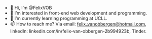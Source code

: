 - 👋 Hi, I’m @FelixVOB
- 👀 I’m interested in front-end web development and programming.
- 🌱 I’m currently learning programming at UCLL.
- 📫 How to reach me? Via email: felix_vanobbergen@hotmail.com, linkedIn: linkedin.com/in/felix-van-obbergen-2b994923b, Tinder.

<!---
FelixVOB/FelixVOB is a ✨ special ✨ repository because its `README.md` (this file) appears on your GitHub profile.
You can click the Preview link to take a look at your changes.
--->
